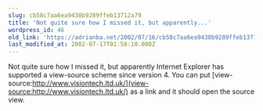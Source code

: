 ```yaml
---
slug: cb58c7aa6ea9438b9289ffeb13712a79
title: 'Not quite sure how I missed it, but apparently...'
wordpress_id: 46
old_link: 'https://adrianba.net/2002/07/16/cb58c7aa6ea9438b9289ffeb13712a79/'
last_modified_at: 2002-07-17T01:58:10.000Z
---
```


Not quite sure how I missed it, but apparently Internet Explorer
has supported a view-source scheme since version 4. You can put
[view-source:http://www.visiontech.ltd.uk/](view-source:http://www.visiontech.ltd.uk/)
as a link and it should open the source view.


